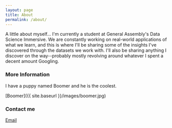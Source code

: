 ```yaml
---
layout: page
title: About
permalink: /about/
---
```


A little about myself... I'm currently a student at General Assembly's Data Science Immersive. We are constantly working on real-world applications of what we learn, and this is where I'll be sharing some of the insights I've discovered through the datasets we work with. I'll also be sharing anything I discover on the way--probably mostly revolving around whatever I spent a decent amount Googling.

### More Information

I have a puppy named Boomer and he is the coolest.

[Boomer]({{ site.baseurl }}/images/boomer.jpg)
### Contact me

[Email](mailto:doylejma@gmail.com)
